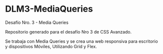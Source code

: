 # DLM3-MediaQueries
Desafío Nro. 3 - Media Queries

Repositorio generado para el desafío Nro 3 de CSS Avanzado.

Se trabaja con Media Queries y se crea una web responsiva para escritorio y dispositivos Móviles, Utilizando Grid y Flex.
